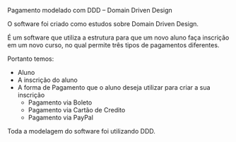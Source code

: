 Pagamento modelado com DDD – Domain Driven Design

O software foi criado como estudos sobre Domain Driven Design.

É um software que utiliza a estrutura para que um novo aluno faça inscrição em um novo curso, no qual permite três tipos de pagamentos diferentes.

Portanto temos:

- Aluno
- A inscrição do aluno
- A forma de Pagamento que o aluno deseja utilizar para criar a sua inscrição
  - Pagamento via Boleto
  - Pagamento via Cartão de Credito
  - Pagamento via PayPal

Toda a modelagem do software foi utilizando DDD.
